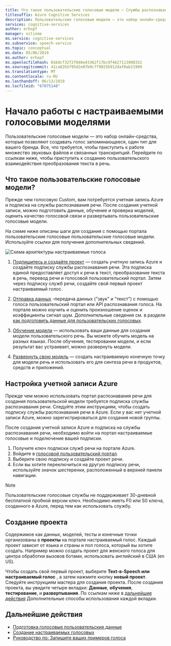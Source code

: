 ```yaml
---
title: Что такое пользовательские голосовые модели — Службы распознавания речи
titlesuffix: Azure Cognitive Services
description: Пользовательские голосовые модели — это набор онлайн-средства, которые позволяют создавать голос запоминающееся, один тип для вашего бренда. Все, что требуется, чтобы приступить к работе множество звуковых файлов и связанных транскрипций. Перейдите по ссылкам ниже, чтобы приступить к созданию пользовательского взаимодействия речи в текст.
services: cognitive-services
author: erhopf
manager: nitinme
ms.service: cognitive-services
ms.subservice: speech-service
ms.topic: conceptual
ms.date: 05/06/2019
ms.author: erhopf
ms.openlocfilehash: 016dcf32f2f846e43362f17bc9f4627113908352
ms.sourcegitcommit: 41ca82b5f95d2e07b0c7f9025b912daf0ab21909
ms.translationtype: MT
ms.contentlocale: ru-RU
ms.lasthandoff: 06/13/2019
ms.locfileid: "67075148"
---
```

# <a name="get-started-with-custom-voice"></a>Начало работы с настраиваемыми голосовыми моделями

Пользовательские голосовые модели — это набор онлайн-средства, которые позволяют создавать голос запоминающееся, один тип для вашего бренда. Все, что требуется, чтобы приступить к работе множество звуковых файлов и связанных транскрипций. Перейдите по ссылкам ниже, чтобы приступить к созданию пользовательского взаимодействия преобразования текста в речь.

## <a name="whats-in-custom-voice"></a>Что такое пользовательские голосовые модели?

Прежде чем голосовую Custom, вам потребуется учетная запись Azure и подписка на службы распознавания речи. После создания учетной записи, можно подготовить данные, обучение и проверка моделей, оценить качество голосовой связи и развертывать пользовательские голосовые модели.

На схеме ниже описаны шаги для создания с помощью портала пользовательские голосовые пользовательские голосовые модели. Используйте ссылки для получения дополнительных сведений.

![Схема архитектуры настраиваемые голоса](media/custom-voice/custom-voice-diagram.png)

1.  [Подпишитесь и создайте проект](#set-up-your-azure-account) — создать учетную запись Azure и создайте подписку службы распознавания речи. Эта подписка единой предоставляет доступ к речи в текст, преобразование текста в речь, перевод речи и голосовой пользовательский портал. Затем через подписку служб речи, создайте свой первый проект настраиваемый голос.

2.  [Отправка данных](how-to-custom-voice-create-voice.md#upload-your-datasets) -передача данных ("звук" и "текст") с помощью голоса пользовательский портал или API распознавания голоса. На портале можно изучить и оценить произношение оценок и коэффициенты сигнал шум. Дополнительные сведения см. в разделе [как подготовить данные для пользовательских голосовых](how-to-custom-voice-prepare-data.md).

3.  [Обучение модели](how-to-custom-voice-create-voice.md#build-your-custom-voice-model) — использовать ваши данные для создания модели пользовательского речь. Вы можете обучить модель на разных языках. После обучения, тестировании модели, и если результат вас устраивает, можно развернуть модели.

4.  [Развернуть свою модель](how-to-custom-voice-create-voice.md#create-and-use-a-custom-voice-endpoint) — создать настраиваемую конечную точку для модели речь и использовать его для синтеза речи в продуктов, средств и приложений.

## <a name="set-up-your-azure-account"></a>Настройка учетной записи Azure

Прежде чем можно использовать портал распознавания речи для создания пользовательской модели требуется подписка службы распознавания речи. Следуйте этим инструкциям, чтобы создать подписку службы распознавания речи в Azure. Если у вас нет учетной записи Azure, можно зарегистрироваться для создания новой группы.  

После создания учетной записи Azure и подписка на службы распознавания речи, необходимо войти на портал настраиваемые голосовые и подключение вашей подписки.

1. Получите ключ подписки служб речи на портале Azure.
2. Войдите в [голосовой пользовательский портал](https://aka.ms/custom-voice).
3. Выберите свою подписку и создайте проект речи.
4. Если вы хотите переключиться на другую подписку речи, используйте значок шестеренки, расположенный в верхней панели навигации.

> [!NOTE]
> Пользовательские голосовые службы не поддерживает 30-дневной бесплатной пробной версии ключ. Необходимо иметь F0 или S0 ключа, созданного в Azure, перед тем как использовать службу.

## <a name="how-to-create-a-project"></a>Создание проекта

Содержимое как данных, моделей, тесты и конечные точки организованы в **проекты** на портале настраиваемый голос. Каждый проект зависит от языка и страны и пол голоса, который вы хотите создать. Например можно создать проект для женского голоса для центра обработки вызовов ботами, использовать английский в США (en US).

Чтобы создать свой первый проект, выберите **Text-в-Speech или настраиваемый голос** , а затем нажмите кнопку **новый проект**. Следуйте инструкциям мастера для создания проекта. После создания проекта, вы увидите четыре вкладки: **Данные**, **обучения**, **тестирование**, и **развертывания**. По ссылкам ниже в [дальнейшие действия](#next-steps) Дополнительные способы использования каждой вкладки.

## <a name="next-steps"></a>Дальнейшие действия

- [Подготовка голосовые пользовательские данные](how-to-custom-voice.md)
- [Создание настраиваемых голосовых](how-to-custom-voice-create-voice.md)
- [Руководство по: Запишите ваших примеров голоса](record-custom-voice-samples.md)
